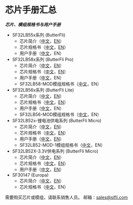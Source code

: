 # 芯片手册汇总

***芯片、模组规格书与用户手册***

[中文规格书55x]: https://downloads.sifli.com/user%20manual/DS5501-SF32LB55x-%E8%8A%AF%E7%89%87%E6%8A%80%E6%9C%AF%E8%A7%84%E6%A0%BC%E4%B9%A6%20V1p7p2.pdf
[英文规格书55x]: https://downloads.sifli.com/user%20manual/DS5501-SF32LB55x-Datasheet%20V1p7p2.pdf
[中文简介55x]: https://downloads.sifli.com/silicon/PB0001-SF32LB55x-%E4%BA%A7%E5%93%81%E7%AE%80%E4%BB%8B%20V1p3.pdf
[英文简介55x]: https://downloads.sifli.com/silicon/PB0001-SF32LB55x-Product%20Brief%20V1p3.pdf
[中文用户手册55x]: https://downloads.sifli.com/user%20manual/UM5501-SF32LB55x-%E7%94%A8%E6%88%B7%E6%89%8B%E5%86%8C%20V0p3p2.pdf
[英文用户手册55x]: https://downloads.sifli.com/silicon/PB0001-SF32LB55x-Product%20Brief%20V1p3.pdf


[中文规格书58x]: https://downloads.sifli.com/user%20manual/DS5801-SF32LB58x-%E8%8A%AF%E7%89%87%E6%8A%80%E6%9C%AF%E8%A7%84%E6%A0%BC%E4%B9%A6%20V1p8p3.pdf
[英文规格书58x]: https://downloads.sifli.com/user%20manual/DS5801-SF32LB58x-Datasheet%20V1p8p3.pdf
[中文简介58x]: https://downloads.sifli.com/silicon/PB0058-SF32LB58x-%E4%BA%A7%E5%93%81%E7%AE%80%E4%BB%8B%20V0p7.pdf
[英文简介58x]: https://downloads.sifli.com/silicon/PB0058-SF32LB58x-Product%20Brief%20V0p7.pdf
[中文用户手册58x]: https://downloads.sifli.com/user%20manual/UM5801-SF32LB58x-%E7%94%A8%E6%88%B7%E6%89%8B%E5%86%8C%20V0p4p3.pdf
[英文用户手册58x]: https://downloads.sifli.com/silicon/PB0058-SF32LB58x-Product%20Brief%20V1p3.pdf


[中文规格书56x]: https://downloads.sifli.com/user%20manual/DS5601-SF32LB56x-%E8%8A%AF%E7%89%87%E6%8A%80%E6%9C%AF%E8%A7%84%E6%A0%BC%E4%B9%A6%20V1p9p2.pdf
[英文规格书56x]: https://downloads.sifli.com/user%20manual/DS5601-SF32LB56x-Datasheet%20V1p9p2.pdf
[中文简介56x]: https://downloads.sifli.com/silicon/PB0056-SF32LB56x-%E4%BA%A7%E5%93%81%E7%AE%80%E4%BB%8B%20V1p1.pdf
[英文简介56x]: https://downloads.sifli.com/silicon/PB0056-SF32LB56x-Product%20Brief%20V1p1.pdf
[中文用户手册56x]: https://downloads.sifli.com/user%20manual/UM5601-SF32LB56x-%E7%94%A8%E6%88%B7%E6%89%8B%E5%86%8C%20V1p0p2.pdf
[英文用户手册56x]: https://downloads.sifli.com/silicon/UM0056-SF32LB56x-%E7%94%A8%E6%88%B7%E6%89%8B%E5%86%8C%20V0p6.pdf


[中文规格书52x-vbat]: https://downloads.sifli.com/user%20manual/DS5201-SF32LB52x-%E8%8A%AF%E7%89%87%E6%8A%80%E6%9C%AF%E8%A7%84%E6%A0%BC%E4%B9%A6%20V2p5p3.pdf
[英文规格书52x-vbat]: https://downloads.sifli.com/user%20manual/DS5201-SF32LB52x-Datasheet%20V2p5p3.pdf
[中文简介52x-vbat]: https://downloads.sifli.com/user%20manual/PB5201-SF32LB52x-%E4%BA%A7%E5%93%81%E7%AE%80%E4%BB%8B.pdf
[英文简介52x-vbat]: https://downloads.sifli.com/user%20manual/PB5201-SF32LB52x-Product%20Brief.pdf
[中文用户手册52x]: https://downloads.sifli.com/user%20manual/UM5201-SF32LB52x-%E7%94%A8%E6%88%B7%E6%89%8B%E5%86%8C%20V0p8p5.pdf
[英文用户手册52x]: https://downloads.sifli.com/user%20manual/UM5201-SF32LB52x-User%20Manual%20V0p8p4.pdf


[中文规格书52X-3p3]: https://downloads.sifli.com/user%20manual/DS5202-SF32LB52X-%E8%8A%AF%E7%89%87%E6%8A%80%E6%9C%AF%E8%A7%84%E6%A0%BC%E4%B9%A6%20V0p2p3.pdf
[英文规格书52X-3p3]: https://downloads.sifli.com/user%20manual/DS5202-SF32LB52X-Datasheet%20V0p2p3.pdf
[中文简介52X-3p3]: https://downloads.sifli.com/user%20manual/PB5202-SF32LB52X-%E4%BA%A7%E5%93%81%E7%AE%80%E4%BB%8B%20V0p1.pdf
[英文简介52X-3p3]: https://downloads.sifli.com/user%20manual/PB5202-SF32LB52X-Product%20Brief%20V0p1.pdf


[中文规格书30147]: https://downloads.sifli.com/silicon/DS0002-SF30147-%E8%8A%AF%E7%89%87%E6%8A%80%E6%9C%AF%E8%A7%84%E6%A0%BC%E4%B9%A6%20V0p6.pdf
[英文规格书30147]: https://downloads.sifli.com/silicon/DS0002-SF30147-Datasheet%20V0p6.pdf
[中文简介30147]: https://downloads.sifli.com/silicon/PB0002-SF30147-%E4%BA%A7%E5%93%81%E7%AE%80%E4%BB%8B%20V0p9.pdf
[英文简介30147]: https://downloads.sifli.com/silicon/PB0002-SF30147-Product%20Brief%20V0p9.pdf


[中文规格书52-MOD-1]: https://downloads.sifli.com/silicon/DS5203-SF32LB52-MOD-1%E6%8A%80%E6%9C%AF%E8%A7%84%E6%A0%BC%E4%B9%A6%20V0p2.pdf

[中文规格书56-MOD]: https://downloads.sifli.com/silicon/DS5602-SF32LB56-MOD%E6%8A%80%E6%9C%AF%E8%A7%84%E6%A0%BC%E4%B9%A6%20V0p2.pdf

[中文规格书58-MOD]: https://downloads.sifli.com/silicon/DS5802-SF32LB58-MOD%E6%8A%80%E6%9C%AF%E8%A7%84%E6%A0%BC%E4%B9%A6%20V0p1.pdf


* SF32LB55x系列 (ButterFli)
    * 芯片简介（[中文][中文简介55x]，[EN][英文简介55x]）
    * 芯片规格书（[中文][中文规格书55x]，[EN][英文规格书55x]）
    * 用户手册（[中文][中文用户手册55x]，EN）
* SF32LB58x系列 (ButterFli Pro)
    * 芯片简介（[中文][中文简介58x]，[EN][英文简介58x]）
    * 芯片规格书（[中文][中文规格书58x]，[EN][英文规格书58x]）
    * 用户手册（[中文][中文用户手册58x]，EN）
    * SF32LB58-MOD模组规格书（[中文][中文规格书58-MOD]，EN）
* SF32LB56x系列 (ButterFli Lite)
    * 芯片简介（[中文][中文简介56x]，[EN][英文简介56x]）
    * 芯片规格书（[中文][中文规格书56x]，[EN][英文规格书56x]）
    * 用户手册（[中文][中文用户手册56x]，EN）
    * SF32LB56-MOD模组规格书（[中文][中文规格书56-MOD]，EN）
* SF32LB52x-锂电池供电系列 (ButterFli Micro)
    * 芯片简介（[中文][中文简介52x-vbat]，[EN][英文简介52x-vbat]）
    * 芯片规格书（[中文][中文规格书52x-vbat]，[EN][英文规格书52x-vbat]）
    * 用户手册（[中文][中文用户手册52x]，[EN][英文用户手册52x]）
    * SF32LB52-MOD-1模组规格书（[中文][中文规格书52-MOD-1]，EN）
* SF32LB52X-3.3V供电系列 (ButterFli Micro)
    * 芯片简介（[中文][中文简介52X-3p3]，[EN][英文简介52X-3p3]）
    * 芯片规格书（[中文][中文规格书52X-3p3]，[EN][英文规格书52X-3p3]）
    * 用户手册（[中文][中文用户手册52x]，[EN][英文用户手册52x]）   
* SF30147 (Europa)
    * 芯片简介（[中文][中文简介30147]，[EN][英文简介30147]）
    * 芯片规格书（[中文][中文规格书30147]，EN）



需要购买芯片或模组，请联系销售人员。
邮箱：sales@sifli.com

